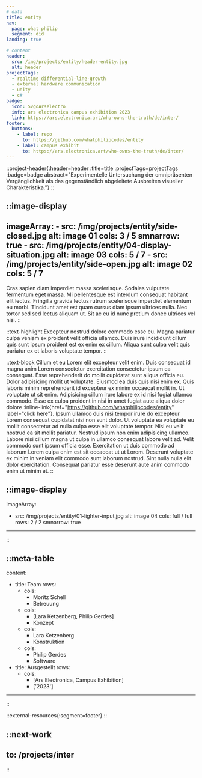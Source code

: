 ```yaml
---
# data
title: entity
nav:
  page: what philip
  segment: did
landing: true

# content
header:
  src: /img/projects/entity/header-entity.jpg
  alt: header
projectTags:
  - realtime differential-line-growth
  - external hardware communication
  - unity
  - c#
badge:
  icon: SvgoArselectro
  info: ars electronica campus exhibition 2023
  link: https://ars.electronica.art/who-owns-the-truth/de/inter/
footer:
  buttons:
    - label: repo
      to: https://github.com/whatphilipcodes/entity
    - label: campus exhibit
      to: https://ars.electronica.art/who-owns-the-truth/de/inter/
---
```


::project-header{:header=header :title=title :projectTags=projectTags :badge=badge abstract="Experimentelle Untersuchung der omnipräsenten Vergänglichkeit als das gegenständlich abgeleitete Ausbreiten visueller Charakteristika."}
::

::image-display
---
imageArray:
    - src: /img/projects/entity/side-closed.jpg
      alt: image 01
      cols: 3 / 5
      smnarrow: true
    - src: /img/projects/entity/04-display-situation.jpg
      alt: image 03
      cols: 5 / 7
    - src: /img/projects/entity/side-open.jpg
      alt: image 02
      cols: 5 / 7
---
Cras sapien diam imperdiet massa scelerisque. Sodales vulputate fermentum eget massa. Mi pellentesque est interdum consequat habitant elit lectus. Fringilla gravida lectus rutrum scelerisque imperdiet elementum eu morbi. Tincidunt amet est quam cursus diam ipsum ultrices nulla. Nec tortor sed sed lectus aliquam ut. Sit ac eu id nunc pretium donec ultrices vel nisi.
::

::text-highlight
Excepteur nostrud dolore commodo esse eu. Magna pariatur culpa veniam ex proident velit officia ullamco. Duis irure incididunt cillum quis sunt ipsum proident est ex enim ex cillum. Aliqua sunt culpa velit quis pariatur ex et laboris voluptate tempor.
::

::text-block
Cillum et eu Lorem elit excepteur velit enim. Duis consequat id magna anim Lorem consectetur exercitation consectetur ipsum ea consequat. Esse reprehenderit do mollit cupidatat sunt aliqua officia eu. Dolor adipisicing mollit ut voluptate. Eiusmod ea duis quis nisi enim ex. Quis laboris minim reprehenderit id excepteur ex minim occaecat mollit in. Ut voluptate ut sit enim. Adipisicing cillum irure labore ex id nisi fugiat ullamco commodo. Esse ex culpa proident in nisi in amet fugiat aute aliqua dolor dolore :inline-link{href="https://github.com/whatphilipcodes/entity" label="click here"}. Ipsum ullamco duis nisi tempor irure do excepteur Lorem consequat cupidatat nisi non sunt dolor. Ut voluptate ea voluptate eu mollit consectetur ad nulla culpa esse elit voluptate tempor. Nisi eu velit nostrud ea sit mollit pariatur. Nostrud ipsum non enim adipisicing ullamco. Labore nisi cillum magna ut culpa in ullamco consequat labore velit ad. Velit commodo sunt ipsum officia esse. Exercitation ut duis commodo ad laborum Lorem culpa enim est sit occaecat ut ut Lorem. Deserunt voluptate ex minim in veniam elit commodo sunt laborum nostrud. Sint nulla nulla elit dolor exercitation. Consequat pariatur esse deserunt aute anim commodo enim ut minim et.
::

::image-display
---
imageArray:
  - src: /img/projects/entity/01-lighter-input.jpg
    alt: image 04
    cols: full / full
    rows: 2 / 2
    smnarrow: true
---
::

::meta-table
---
content:
  - title: Team
    rows:
      - cols: 
        - Moritz Schell
        - Betreuung
      - cols: 
        - [Lara Ketzenberg, Philip Gerdes]
        - Konzept
      - cols: 
        - Lara Ketzenberg
        - Konstruktion
      - cols: 
        - Philip Gerdes
        - Software
  - title: Ausgestellt
    rows: 
      - cols: 
        - [Ars Electronica, Campus Exhibition]
        - ['2023']
---
::

::external-resources{:segment=footer}
::

::next-work
---
to: /projects/inter
---
::